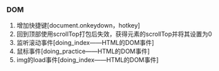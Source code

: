 ### DOM
1. 增加快捷键[document.onkeydown，hotkey]
2. 回到顶部使用scrollTop打包后失效，获得元素的scrollTop并将其设置为0
3. 监听滚动事件[doing_index——HTML的DOM事件]
4. 鼠标事件[doing_practice——HTML的DOM事件]
5. img的load事件[doing_index——HTML的DOM事件]